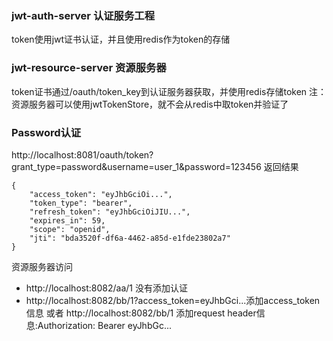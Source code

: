 ### jwt-auth-server 认证服务工程
token使用jwt证书认证，并且使用redis作为token的存储

### jwt-resource-server 资源服务器
token证书通过/oauth/token_key到认证服务器获取，并使用redis存储token
注：资源服务器可以使用jwtTokenStore，就不会从redis中取token并验证了

### Password认证
http://localhost:8081/oauth/token?grant_type=password&username=user_1&password=123456
返回结果
```
{
    "access_token": "eyJhbGciOi...",
    "token_type": "bearer",
    "refresh_token": "eyJhbGciOiJIU...",
    "expires_in": 59,
    "scope": "openid",
    "jti": "bda3520f-df6a-4462-a85d-e1fde23802a7"
}
```

资源服务器访问
- http://localhost:8082/aa/1 没有添加认证
- http://localhost:8082/bb/1?access_token=eyJhbGci...添加access_token信息
或者 http://localhost:8082/bb/1 添加request header信息:Authorization: Bearer eyJhbGc...